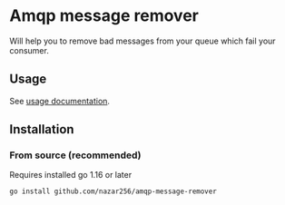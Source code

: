 Amqp message remover
====================

Will help you to remove bad messages from your queue which fail your consumer.

Usage
-----

See [usage documentation](doc/amqp-message-remover.md).

Installation
------------

### From source (recommended)
Requires installed go 1.16 or later

```
go install github.com/nazar256/amqp-message-remover
```
